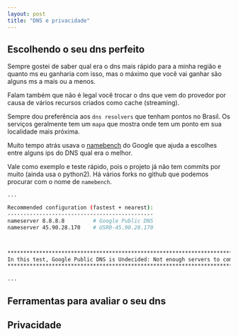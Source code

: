 ```yaml
---
layout: post
title: "DNS e privacidade"
---
```


## Escolhendo o seu dns perfeito

Sempre gostei de saber qual era o dns mais rápido para a minha região e quanto ms eu ganharia com isso, mas o máximo que você vai ganhar são alguns ms a mais ou a menos.

Falam também que não é legal você trocar o dns que vem do provedor por causa de vários recursos criados como cache (streaming).

Sempre dou preferência aos `dns resolvers` que tenham pontos no Brasil. Os serviços geralmente tem um `mapa` que mostra onde tem um ponto em sua localidade mais próxima.

Muito tempo atrás usava o [namebench](https://code.google.com/archive/p/namebench/) do Google que ajuda a escolhes entre alguns ips do DNS qual era o melhor.

Vale como exemplo e teste rápido, pois o projeto já não tem commits por muito (ainda usa o python2). Há vários forks no github que podemos procurar com o nome de `namebench`.

```bash
...

Recommended configuration (fastest + nearest):
----------------------------------------------
nameserver 8.8.8.8         # Google Public DNS  
nameserver 45.90.28.170    # USR0-45.90.28.170  



********************************************************************************
In this test, Google Public DNS is Undecided: Not enough servers to compare. 
********************************************************************************

...
```

## Ferramentas para avaliar o seu dns

## Privacidade

##